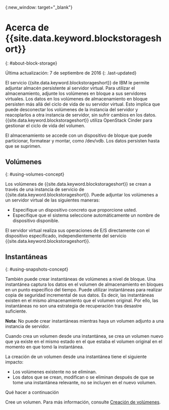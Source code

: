 {:new_window: target="_blank"}


# Acerca de {{site.data.keyword.blockstorageshort}}
{: #about-block-storage}

Última actualización: 7 de septiembre de 2016
{: .last-updated}

El servicio {{site.data.keyword.blockstorageshort}} de IBM
le permite adjuntar almacén persistente al servidor virtual.
Para utilizar el almacenamiento, adjunte los volúmenes en bloque a
sus servidores virtuales. Los datos en los volúmenes de almacenamiento en bloque persisten más allá del ciclo de vida de su servidor virtual. Esto
implica que puede desconectar los volúmenes de la instancia del
servidor y reacoplarlos a otra instancia de servidor, sin sufrir
cambios en los datos. {{site.data.keyword.blockstorageshort}} utiliza OpenStack Cinder para gestionar el ciclo de vida del volumen. 

El almacenamiento se accede con un dispositivo de bloque que
puede particionar, formatear y montar, como /dev/vdb. Los datos
persisten hasta que se suprimen. 

## Volúmenes 
{: #using-volumes-concept}

Los volúmenes de {{site.data.keyword.blockstorageshort}} se crean a través de una instancia de servicio de {{site.data.keyword.blockstorageshort}}. Puede adjuntar los volúmenes a un servidor virtual de las siguientes maneras:
  

* Especifique un dispositivo concreto que proporcione usted. 
* Especifique que el sistema seleccione automáticamente un nombre de dispositivo disponible. 

El servidor virtual realiza sus operaciones de E/S directamente con el dispositivo especificado, independientemente del servicio {{site.data.keyword.blockstorageshort}}.

## Instantáneas 
{: #using-snapshots-concept}

También puede crear instantáneas de volúmenes a nivel de bloque. Una
instantánea captura los datos en el volumen de almacenamiento en
bloques en un punto específico del tiempo. Puede utilizar
instantáneas para realizar copia de seguridad incremental de sus
datos. Es decir, las instantáneas existen en el mismo
almacenamiento que el volumen original. Por ello, las
instantáneas no son una estrategia de recuperación tras
desastre suficiente.

**Nota**: No puede crear instantáneas
mientras haya un volumen adjunto a una instancia de servidor. 

Cuando crea un volumen desde una instantánea, se crea un
volumen nuevo que ya existe en el mismo estado en el que estaba el
volumen original en el momento en que tomó la instantánea. 

La creación de un volumen desde una instantánea tiene el
siguiente impacto:

* Los volúmenes existente no se eliminan.
* Los datos que se crean, modifican o se eliminan después
de que se tome una instantánea relevante, no se incluyen en el nuevo
volumen.

Qué hacer a continuación

Cree un volumen. Para más información, consulte [Creación de volúmenes](../BlockStorage/blockstorage_creatingvolume.html).
